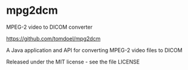 # mpg2dcm
MPEG-2 video to DICOM converter

https://github.com/tomdoel/mpg2dcm

A Java application and API for converting MPEG-2 video files to DICOM

Released under the MIT license - see the file LICENSE

